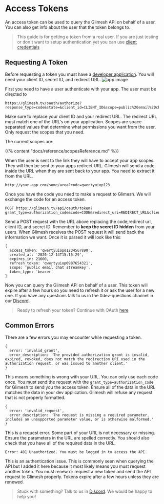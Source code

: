 # Access Tokens

An access token can be used to query the Glimesh API on behalf of a user. You can also get info about the user that the token belongs to.

> This guide is for getting a token from a real user. If you are just testing or don't want to setup authentication yet you can use [client credentials](/api-docs/docs/authentication/accesstoken/clientcredentials/)

## Requesting A Token

Before requesting a token you must have a [developer application](https://glimesh.tv/users/settings/applications). You will need your client ID, secret ID, and redirect URL.
![app image](https://i.imgur.com/IIzwkHc.png)


First you need to have a user authenticate with your app. The user must be directed to
```URL
https://glimesh.tv/oauth/authorize?response_type=code&state=&client_id=CLIENT_ID&scope=public%20email%20chat%20streamkey&redirect_uri=REDIRECT_URL
```

Make sure to replace your client ID and your redirect URL. The redirect URL must match one of the URL's on your application. Scopes are space separated values that determine what permissions you want from the user. Only request the scopes that you need.

The current scopes are:

{{% content "docs/reference/scopesReference.md" %}}

When the user is sent to the link they will have to accept your app scopes. They will then be sent to your apps redirect URL. Glimesh will send a code inside the URL when they are sent back to your app. You need to extract it from the URL.

```URL
http://your-app.com/some/area?code=qwertyuiop123
```

Once you have the code you need to make a request to Glimesh. We will exchange the code for an access token.

```URL
POST https://glimesh.tv/api/oauth/token?grant_type=authorization_code&code=CODE&redirect_uri=REDIRECT_URL&client_id=CLIENTID&client_secret=SECRETID
```

Send a POST request with the URL above replacing the code,redirect url, client ID, and secret ID. Remember to **keep the secret ID hidden** from your users. When Glimesh receives the POST request it will send back the information we want. Once it is parsed it will look like this:
```JS
{
  access_token: 'qwertyuiopo1234567890',
  created_at: '2020-12-14T15:15:29',
  expires_in: 21600,
  refresh_token: 'qwertyuiop0987654321',
  scope: 'public email chat streamkey',
  token_type: 'bearer'
}
```

Now you can query the Glimesh API on behalf of a user. This token will expire after a few hours so you need to refresh it or ask the user for a new one. If you have any questions talk to us in the #dev-questions channel in our [Discord](https://discord.gg/Glimesh).

> Ready to refresh your token? Continue with OAuth [here](/api-docs/docs/authentication/refreshtoken/refreshtoken/)

## Common Errors

There are a few errors you may encounter while requesting a token.

```JS
{
  error: 'invalid_grant',
  error_description: 'The provided authorization grant is invalid, expired, revoked, does not match the redirection URI used in the authorization request, or was issued to another client.'
}
```

This means something is wrong with your URL. You can only use each code once. You must send the request with the `grant_type=authorization_code` for Glimesh to send you the access token. Ensure all of the data in the URL matches the data in your dev application. Glimesh will refuse any request that is not properly formatted.

```JS
{
  error: 'invalid_request',
  error_description: 'The request is missing a required parameter, includes an unsupported parameter value, or is otherwise malformed.'
}
```

This is a request error. Some part of your URL is not necessary or missing. Ensure the parameters in the URL are spelled correctly. You should also check that you have all of the required data in the URL.

`Error: 401 Unauthorized. You must be logged in to access the API.`

This is an authentication issue. This is commonly seen when querying the API but I added it here because it most likely means you must request another token. You must renew or request a new token and send the API request to Glimesh properly.  Tokens expire after a few hours unless they are renewed.

> Stuck with something? Talk to us in [Discord](https://discord.gg/Glimesh). We would be happy to help you!